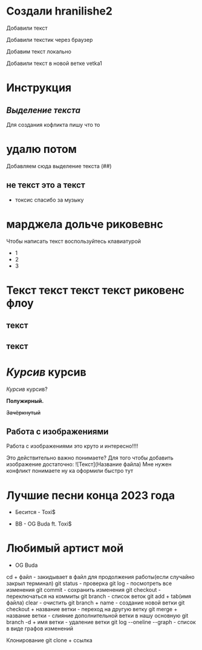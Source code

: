 ﻿# Создали hranilishe2

Добавили текст

Добавили текстик через браузер

Добавим текст локально

Добавили текст в новой ветке vetka1

# Инструкция

## *Выделение текста*
Для создания кофликта пишу что то 
# удалю потом
Добавляем сюда выделение текста (##)

##  не текст это а текст
* токсис спасибо за музыку
# марджела дольче риковевнс

Чтобы написать текст воспользуйтесь клавиатурой 
* 1
* 2
* 3



# Текст текст текст текст риковенс флоу 
## текст

## текст 


# *Курсив* курсив
*Курсив* курсив?

**Полужирный.**

~~Зачёркнутый~~

## Работа с изображениями

Работа с изображениями это круто и интересно!!!!

Это действительно важно понимаете?
Для того чтобы добавить изображение достаточно:
![Текст](Название файла)
Мне нужен конфликт понимаете ну ка оформили быстро тут
# Лучшие песни конца 2023 года 
+ Бесится - Toxi$
* BB - OG Buda ft. Toxi$
# Любимый артист мой
+ OG Buda


cd + файл - закидывает в файл для продолжения работы(если случайно закрыл терминал)
git status - проверка
git log - посмотреть все изменения
git commit - сохранить изменения
git checkout - переключаться на коммиты
git branch - список веток 
git add + tab(имя файла)
clear - очистить
git branch + name - создание новой ветки 
git checkout + название ветки - переход на другую ветку
git merge + название ветки - слияние дополнительной ветки в нашу основную
git branch -d + имя ветки - удаление ветки
git log --oneline --graph - список в виде графов изменений


Клонирование
git clone + ссылка

